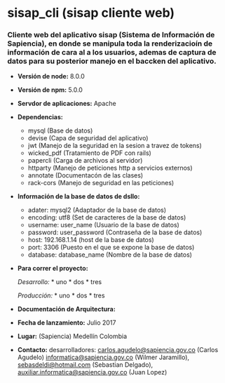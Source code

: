# sisap_cli (sisap cliente web)

### Cliente web del aplicativo sisap (Sistema de Información de Sapiencia), en donde se manipula toda la renderizacioín de información de cara al a los usuarios, ademas de captura de datos para su posterior manejo en el baccken del aplicativo.

* **Versión de node:** 8.0.0

* **Versión de npm:** 5.0.0

* **Servdor de aplicaciones:** Apache

* **Dependencias:**
    * mysql (Base de datos)
    * devise (Capa de seguridad del aplicativo)
    * jwt (Manejo de la seguridad en la sesion a travez de tokens)
    * wicked_pdf (Tratamiento de PDF con rails)
    * papercli (Carga de archivos al servidor)
    * httparty (Manejo de peticiones http a servicios externos)
    * annotate (Documentacón de las clases)
    * rack-cors (Manejo de seguridad en las peticiones)

* **Información de la base de datos de dsllo:**
    * adater: mysql2 (Adaptador de la base de datos)
    * encoding: utf8 (Set de caracteres de la base de datos)
    * username: user_name (Usuario de la base de datos)
    * password: user_password (Contraseña de la base de datos)
    * host: 192.168.1.14 (host de la base de datos)
    * port: 3306 (Puesto en el que se expone la base de datos)
    * database: database_name (Nombre de la base de datos)

* **Para correr el proyecto:**

    *Desarrollo:* 
      * uno
      * dos
      * tres

    *Producción:*
      * uno
      * dos
      * tres

* **Documentación de Arquitectura:**
    

* **Fecha de lanzamiento:** Julio 2017

* **Lugar:** (Sapiencia) Medellín Colombia

* **Contacto:** desarrolladores: carlos.agudelo@sapiencia.gov.co (Carlos Agudelo) informatica@sapiencia.gov.co (Wilmer Jaramillo), sebasdeldi@hotmail.com (Sebastian Delgado), auxiliar.informatica@sapiencia.gov.co (Juan Lopez)